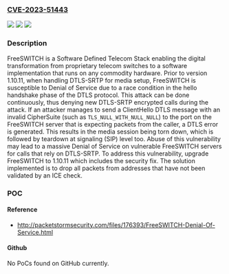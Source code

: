 ### [CVE-2023-51443](https://cve.mitre.org/cgi-bin/cvename.cgi?name=CVE-2023-51443)
![](https://img.shields.io/static/v1?label=Product&message=freeswitch&color=blue)
![](https://img.shields.io/static/v1?label=Version&message=%3D%20%3C%201.10.11%20&color=brighgreen)
![](https://img.shields.io/static/v1?label=Vulnerability&message=CWE-703%3A%20Improper%20Check%20or%20Handling%20of%20Exceptional%20Conditions&color=brighgreen)

### Description

FreeSWITCH is a Software Defined Telecom Stack enabling the digital transformation from proprietary telecom switches to a software implementation that runs on any commodity hardware. Prior to version 1.10.11, when handling DTLS-SRTP for media setup, FreeSWITCH is susceptible to Denial of Service due to a race condition in the hello handshake phase of the DTLS protocol. This attack can be done continuously, thus denying new DTLS-SRTP encrypted calls during the attack. If an attacker manages to send a ClientHello DTLS message with an invalid CipherSuite (such as `TLS_NULL_WITH_NULL_NULL`) to the port on the FreeSWITCH server that is expecting packets from the caller, a DTLS error is generated. This results in the media session being torn down, which is followed by teardown at signaling (SIP) level too. Abuse of this vulnerability may lead to a massive Denial of Service on vulnerable FreeSWITCH servers for calls that rely on DTLS-SRTP. To address this vulnerability, upgrade FreeSWITCH to 1.10.11 which includes the security fix. The solution implemented is to drop all packets from addresses that have not been validated by an ICE check.

### POC

#### Reference
- http://packetstormsecurity.com/files/176393/FreeSWITCH-Denial-Of-Service.html

#### Github
No PoCs found on GitHub currently.

